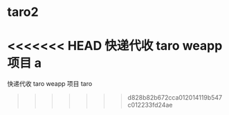 # taro2

<<<<<<< HEAD
快递代收 taro weapp 项目 a
=======
快递代收 taro weapp 项目 taro
>>>>>>> d828b82b672cca012014119b547c012233fd24ae

